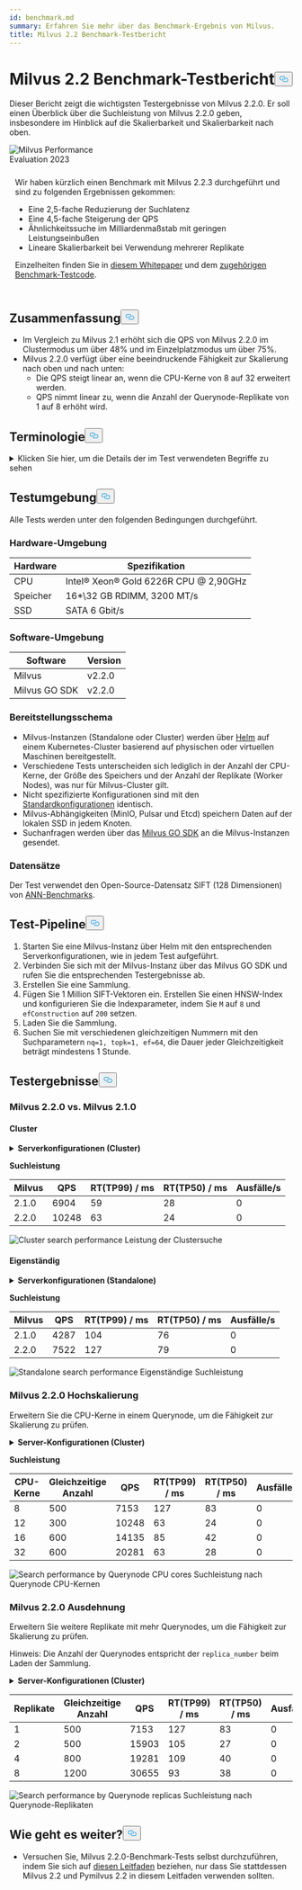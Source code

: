 ```yaml
---
id: benchmark.md
summary: Erfahren Sie mehr über das Benchmark-Ergebnis von Milvus.
title: Milvus 2.2 Benchmark-Testbericht
---
```

<h1 id="Milvus-22-Benchmark-Test-Report" class="common-anchor-header">Milvus 2.2 Benchmark-Testbericht<button data-href="#Milvus-22-Benchmark-Test-Report" class="anchor-icon" translate="no">
      <svg translate="no"
        aria-hidden="true"
        focusable="false"
        height="20"
        version="1.1"
        viewBox="0 0 16 16"
        width="16"
      >
        <path
          fill="#0092E4"
          fill-rule="evenodd"
          d="M4 9h1v1H4c-1.5 0-3-1.69-3-3.5S2.55 3 4 3h4c1.45 0 3 1.69 3 3.5 0 1.41-.91 2.72-2 3.25V8.59c.58-.45 1-1.27 1-2.09C10 5.22 8.98 4 8 4H4c-.98 0-2 1.22-2 2.5S3 9 4 9zm9-3h-1v1h1c1 0 2 1.22 2 2.5S13.98 12 13 12H9c-.98 0-2-1.22-2-2.5 0-.83.42-1.64 1-2.09V6.25c-1.09.53-2 1.84-2 3.25C6 11.31 7.55 13 9 13h4c1.45 0 3-1.69 3-3.5S14.5 6 13 6z"
        ></path>
      </svg>
    </button></h1><p>Dieser Bericht zeigt die wichtigsten Testergebnisse von Milvus 2.2.0. Er soll einen Überblick über die Suchleistung von Milvus 2.2.0 geben, insbesondere im Hinblick auf die Skalierbarkeit und Skalierbarkeit nach oben.</p>
<div class="alert note">
  <div style="display: flex;">
      <div style="flex:0.3;">
        <img translate="no" src="https://zilliz.com/images/whitepaper/performance.png" alt="Milvus Performance Evaluation 2023" />
      </div>
  </div>
  <div style="flex:1;padding: 10px;">
    <p>Wir haben kürzlich einen Benchmark mit Milvus 2.2.3 durchgeführt und sind zu folgenden Ergebnissen gekommen:</p>
    <ul>
      <li>Eine 2,5-fache Reduzierung der Suchlatenz</li>
      <li>Eine 4,5-fache Steigerung der QPS</li>
      <li>Ähnlichkeitssuche im Milliardenmaßstab mit geringen Leistungseinbußen</li>
      <li>Lineare Skalierbarkeit bei Verwendung mehrerer Replikate</li>
    </ul>
    <p>Einzelheiten finden Sie in <a href="https://zilliz.com/resources/whitepaper/milvus-performance-benchmark">diesem Whitepaper</a> und dem <a href="https://github.com/zilliztech/VectorDBBench">zugehörigen Benchmark-Testcode</a>. </p>
  </div>
</div>
<h2 id="Summary" class="common-anchor-header">Zusammenfassung<button data-href="#Summary" class="anchor-icon" translate="no">
      <svg translate="no"
        aria-hidden="true"
        focusable="false"
        height="20"
        version="1.1"
        viewBox="0 0 16 16"
        width="16"
      >
        <path
          fill="#0092E4"
          fill-rule="evenodd"
          d="M4 9h1v1H4c-1.5 0-3-1.69-3-3.5S2.55 3 4 3h4c1.45 0 3 1.69 3 3.5 0 1.41-.91 2.72-2 3.25V8.59c.58-.45 1-1.27 1-2.09C10 5.22 8.98 4 8 4H4c-.98 0-2 1.22-2 2.5S3 9 4 9zm9-3h-1v1h1c1 0 2 1.22 2 2.5S13.98 12 13 12H9c-.98 0-2-1.22-2-2.5 0-.83.42-1.64 1-2.09V6.25c-1.09.53-2 1.84-2 3.25C6 11.31 7.55 13 9 13h4c1.45 0 3-1.69 3-3.5S14.5 6 13 6z"
        ></path>
      </svg>
    </button></h2><ul>
<li>Im Vergleich zu Milvus 2.1 erhöht sich die QPS von Milvus 2.2.0 im Clustermodus um über 48% und im Einzelplatzmodus um über 75%.</li>
<li>Milvus 2.2.0 verfügt über eine beeindruckende Fähigkeit zur Skalierung nach oben und nach unten:<ul>
<li>Die QPS steigt linear an, wenn die CPU-Kerne von 8 auf 32 erweitert werden.</li>
<li>QPS nimmt linear zu, wenn die Anzahl der Querynode-Replikate von 1 auf 8 erhöht wird.</li>
</ul></li>
</ul>
<h2 id="Terminology" class="common-anchor-header">Terminologie<button data-href="#Terminology" class="anchor-icon" translate="no">
      <svg translate="no"
        aria-hidden="true"
        focusable="false"
        height="20"
        version="1.1"
        viewBox="0 0 16 16"
        width="16"
      >
        <path
          fill="#0092E4"
          fill-rule="evenodd"
          d="M4 9h1v1H4c-1.5 0-3-1.69-3-3.5S2.55 3 4 3h4c1.45 0 3 1.69 3 3.5 0 1.41-.91 2.72-2 3.25V8.59c.58-.45 1-1.27 1-2.09C10 5.22 8.98 4 8 4H4c-.98 0-2 1.22-2 2.5S3 9 4 9zm9-3h-1v1h1c1 0 2 1.22 2 2.5S13.98 12 13 12H9c-.98 0-2-1.22-2-2.5 0-.83.42-1.64 1-2.09V6.25c-1.09.53-2 1.84-2 3.25C6 11.31 7.55 13 9 13h4c1.45 0 3-1.69 3-3.5S14.5 6 13 6z"
        ></path>
      </svg>
    </button></h2><p><details>
<summary>Klicken Sie hier, um die Details der im Test verwendeten Begriffe zu sehen</summary>
<table class="terminology">
<thead>
<tr>
<th>Begriff</th>
<th>Beschreibung</th>
</tr>
</thead>
<tbody>
<tr>
<td>nq</td>
<td>Anzahl der zu durchsuchenden Vektoren in einer Suchanfrage</td>
</tr>
<tr>
<td>topk</td>
<td>Anzahl der nächstgelegenen Vektoren, die für jeden Vektor (in nq) in einer Suchanfrage abgerufen werden</td>
</tr>
<tr>
<td>ef</td>
<td>Ein für den <a href="https://milvus.io/docs/v2.2.x/index.md">HNSW-Index</a> spezifischer Suchparameter</td>
</tr>
<tr>
<td>RT</td>
<td>Antwortzeit vom Senden der Anfrage bis zum Empfang der Antwort</td>
</tr>
<tr>
<td>QPS</td>
<td>Anzahl der Suchanfragen, die pro Sekunde erfolgreich bearbeitet werden</td>
</tr>
</tbody>
</table>
</details></p>
<h2 id="Test-environment" class="common-anchor-header">Testumgebung<button data-href="#Test-environment" class="anchor-icon" translate="no">
      <svg translate="no"
        aria-hidden="true"
        focusable="false"
        height="20"
        version="1.1"
        viewBox="0 0 16 16"
        width="16"
      >
        <path
          fill="#0092E4"
          fill-rule="evenodd"
          d="M4 9h1v1H4c-1.5 0-3-1.69-3-3.5S2.55 3 4 3h4c1.45 0 3 1.69 3 3.5 0 1.41-.91 2.72-2 3.25V8.59c.58-.45 1-1.27 1-2.09C10 5.22 8.98 4 8 4H4c-.98 0-2 1.22-2 2.5S3 9 4 9zm9-3h-1v1h1c1 0 2 1.22 2 2.5S13.98 12 13 12H9c-.98 0-2-1.22-2-2.5 0-.83.42-1.64 1-2.09V6.25c-1.09.53-2 1.84-2 3.25C6 11.31 7.55 13 9 13h4c1.45 0 3-1.69 3-3.5S14.5 6 13 6z"
        ></path>
      </svg>
    </button></h2><p>Alle Tests werden unter den folgenden Bedingungen durchgeführt.</p>
<h3 id="Hardware-environment" class="common-anchor-header">Hardware-Umgebung</h3><table>
<thead>
<tr><th>Hardware</th><th>Spezifikation</th></tr>
</thead>
<tbody>
<tr><td>CPU</td><td>Intel® Xeon® Gold 6226R CPU @ 2,90GHz</td></tr>
<tr><td>Speicher</td><td>16*\32 GB RDIMM, 3200 MT/s</td></tr>
<tr><td>SSD</td><td>SATA 6 Gbit/s</td></tr>
</tbody>
</table>
<h3 id="Software-environment" class="common-anchor-header">Software-Umgebung</h3><table>
<thead>
<tr><th>Software</th><th>Version</th></tr>
</thead>
<tbody>
<tr><td>Milvus</td><td>v2.2.0</td></tr>
<tr><td>Milvus GO SDK</td><td>v2.2.0</td></tr>
</tbody>
</table>
<h3 id="Deployment-scheme" class="common-anchor-header">Bereitstellungsschema</h3><ul>
<li>Milvus-Instanzen (Standalone oder Cluster) werden über <a href="https://milvus.io/docs/install_standalone-helm.md">Helm</a> auf einem Kubernetes-Cluster basierend auf physischen oder virtuellen Maschinen bereitgestellt.</li>
<li>Verschiedene Tests unterscheiden sich lediglich in der Anzahl der CPU-Kerne, der Größe des Speichers und der Anzahl der Replikate (Worker Nodes), was nur für Milvus-Cluster gilt.</li>
<li>Nicht spezifizierte Konfigurationen sind mit den <a href="https://github.com/milvus-io/milvus-helm/blob/master/charts/milvus/values.yaml">Standardkonfigurationen</a> identisch.</li>
<li>Milvus-Abhängigkeiten (MinIO, Pulsar und Etcd) speichern Daten auf der lokalen SSD in jedem Knoten.</li>
<li>Suchanfragen werden über das <a href="https://github.com/milvus-io/milvus-sdk-go/tree/master/tests">Milvus GO SDK</a> an die Milvus-Instanzen gesendet.</li>
</ul>
<h3 id="Data-sets" class="common-anchor-header">Datensätze</h3><p>Der Test verwendet den Open-Source-Datensatz SIFT (128 Dimensionen) von <a href="https://github.com/erikbern/ann-benchmarks/#data-sets">ANN-Benchmarks</a>.</p>
<h2 id="Test-pipeline" class="common-anchor-header">Test-Pipeline<button data-href="#Test-pipeline" class="anchor-icon" translate="no">
      <svg translate="no"
        aria-hidden="true"
        focusable="false"
        height="20"
        version="1.1"
        viewBox="0 0 16 16"
        width="16"
      >
        <path
          fill="#0092E4"
          fill-rule="evenodd"
          d="M4 9h1v1H4c-1.5 0-3-1.69-3-3.5S2.55 3 4 3h4c1.45 0 3 1.69 3 3.5 0 1.41-.91 2.72-2 3.25V8.59c.58-.45 1-1.27 1-2.09C10 5.22 8.98 4 8 4H4c-.98 0-2 1.22-2 2.5S3 9 4 9zm9-3h-1v1h1c1 0 2 1.22 2 2.5S13.98 12 13 12H9c-.98 0-2-1.22-2-2.5 0-.83.42-1.64 1-2.09V6.25c-1.09.53-2 1.84-2 3.25C6 11.31 7.55 13 9 13h4c1.45 0 3-1.69 3-3.5S14.5 6 13 6z"
        ></path>
      </svg>
    </button></h2><ol>
<li>Starten Sie eine Milvus-Instanz über Helm mit den entsprechenden Serverkonfigurationen, wie in jedem Test aufgeführt.</li>
<li>Verbinden Sie sich mit der Milvus-Instanz über das Milvus GO SDK und rufen Sie die entsprechenden Testergebnisse ab.</li>
<li>Erstellen Sie eine Sammlung.</li>
<li>Fügen Sie 1 Million SIFT-Vektoren ein. Erstellen Sie einen HNSW-Index und konfigurieren Sie die Indexparameter, indem Sie <code translate="no">M</code> auf <code translate="no">8</code> und <code translate="no">efConstruction</code> auf <code translate="no">200</code> setzen.</li>
<li>Laden Sie die Sammlung.</li>
<li>Suchen Sie mit verschiedenen gleichzeitigen Nummern mit den Suchparametern <code translate="no">nq=1, topk=1, ef=64</code>, die Dauer jeder Gleichzeitigkeit beträgt mindestens 1 Stunde.</li>
</ol>
<h2 id="Test-results" class="common-anchor-header">Testergebnisse<button data-href="#Test-results" class="anchor-icon" translate="no">
      <svg translate="no"
        aria-hidden="true"
        focusable="false"
        height="20"
        version="1.1"
        viewBox="0 0 16 16"
        width="16"
      >
        <path
          fill="#0092E4"
          fill-rule="evenodd"
          d="M4 9h1v1H4c-1.5 0-3-1.69-3-3.5S2.55 3 4 3h4c1.45 0 3 1.69 3 3.5 0 1.41-.91 2.72-2 3.25V8.59c.58-.45 1-1.27 1-2.09C10 5.22 8.98 4 8 4H4c-.98 0-2 1.22-2 2.5S3 9 4 9zm9-3h-1v1h1c1 0 2 1.22 2 2.5S13.98 12 13 12H9c-.98 0-2-1.22-2-2.5 0-.83.42-1.64 1-2.09V6.25c-1.09.53-2 1.84-2 3.25C6 11.31 7.55 13 9 13h4c1.45 0 3-1.69 3-3.5S14.5 6 13 6z"
        ></path>
      </svg>
    </button></h2><h3 id="Milvus-220-vs-Milvus-210" class="common-anchor-header">Milvus 2.2.0 vs. Milvus 2.1.0</h3><h4 id="Cluster" class="common-anchor-header">Cluster</h4><p><details>
<summary><b>Serverkonfigurationen (Cluster)</b></summary><code translate="no">yaml queryNode: replicas: 1 resources: limits: cpu: &quot;12.0&quot; memory: 8Gi requests: cpu: &quot;12.0&quot; memory: 8Gi</code></details></p>
<p><strong>Suchleistung</strong></p>
<table>
<thead>
<tr><th>Milvus</th><th>QPS</th><th>RT(TP99) / ms</th><th>RT(TP50) / ms</th><th>Ausfälle/s</th></tr>
</thead>
<tbody>
<tr><td>2.1.0</td><td>6904</td><td>59</td><td>28</td><td>0</td></tr>
<tr><td>2.2.0</td><td>10248</td><td>63</td><td>24</td><td>0</td></tr>
</tbody>
</table>
<p>
  
   <span class="img-wrapper"> <img translate="no" src="/docs/v2.4.x/assets/cluster_search_performance_210_vs_220.png" alt="Cluster search performance" class="doc-image" id="cluster-search-performance" />
   </span> <span class="img-wrapper"> <span>Leistung der Clustersuche</span> </span></p>
<h4 id="Standalone" class="common-anchor-header">Eigenständig</h4><p><details>
<summary><b>Serverkonfigurationen (Standalone)</b></summary><code translate="no">yaml standalone: replicas: 1 resources: limits: cpu: &quot;12.0&quot; memory: 16Gi requests: cpu: &quot;12.0&quot; memory: 16Gi</code></details></p>
<p><strong>Suchleistung</strong></p>
<table>
<thead>
<tr><th>Milvus</th><th>QPS</th><th>RT(TP99) / ms</th><th>RT(TP50) / ms</th><th>Ausfälle/s</th></tr>
</thead>
<tbody>
<tr><td>2.1.0</td><td>4287</td><td>104</td><td>76</td><td>0</td></tr>
<tr><td>2.2.0</td><td>7522</td><td>127</td><td>79</td><td>0</td></tr>
</tbody>
</table>
<p>
  
   <span class="img-wrapper"> <img translate="no" src="/docs/v2.4.x/assets/standalone_search_performance_210_vs_220.png" alt="Standalone search performance" class="doc-image" id="standalone-search-performance" />
   </span> <span class="img-wrapper"> <span>Eigenständige Suchleistung</span> </span></p>
<h3 id="Milvus-220-Scale-up" class="common-anchor-header">Milvus 2.2.0 Hochskalierung</h3><p>Erweitern Sie die CPU-Kerne in einem Querynode, um die Fähigkeit zur Skalierung zu prüfen.</p>
<p><details>
<summary><b>Server-Konfigurationen (Cluster)</b></summary><code translate="no">yaml queryNode: replicas: 1 resources: limits: cpu: &quot;8.0&quot; /&quot;12.0&quot; /&quot;16.0&quot; /&quot;32.0&quot; memory: 8Gi requests: cpu: &quot;8.0&quot; /&quot;12.0&quot; /&quot;16.0&quot; /&quot;32.0&quot; memory: 8Gi</code></details></p>
<p><strong>Suchleistung</strong></p>
<table>
<thead>
<tr><th>CPU-Kerne</th><th>Gleichzeitige Anzahl</th><th>QPS</th><th>RT(TP99) / ms</th><th>RT(TP50) / ms</th><th>Ausfälle/s</th></tr>
</thead>
<tbody>
<tr><td>8</td><td>500</td><td>7153</td><td>127</td><td>83</td><td>0</td></tr>
<tr><td>12</td><td>300</td><td>10248</td><td>63</td><td>24</td><td>0</td></tr>
<tr><td>16</td><td>600</td><td>14135</td><td>85</td><td>42</td><td>0</td></tr>
<tr><td>32</td><td>600</td><td>20281</td><td>63</td><td>28</td><td>0</td></tr>
</tbody>
</table>
<p>
  
   <span class="img-wrapper"> <img translate="no" src="/docs/v2.4.x/assets/search_performance_by_querynode_cpu_cores.png" alt="Search performance by Querynode CPU cores" class="doc-image" id="search-performance-by-querynode-cpu-cores" />
   </span> <span class="img-wrapper"> <span>Suchleistung nach Querynode CPU-Kernen</span> </span></p>
<h3 id="Milvus-220-Scale-out" class="common-anchor-header">Milvus 2.2.0 Ausdehnung</h3><p>Erweitern Sie weitere Replikate mit mehr Querynodes, um die Fähigkeit zur Skalierung zu prüfen.</p>
<div class="alert note">
<p>Hinweis: Die Anzahl der Querynodes entspricht der <code translate="no">replica_number</code> beim Laden der Sammlung.</p>
</div>
<p><details>
<summary><b>Server-Konfigurationen (Cluster)</b></summary><code translate="no">yaml queryNode: replicas: 1 / 2 / 4 / 8 resources: limits: cpu: &quot;8.0&quot; memory: 8Gi requests: cpu: &quot;8.0&quot; memory: 8Gi</code></details></p>
<table>
<thead>
<tr><th>Replikate</th><th>Gleichzeitige Anzahl</th><th>QPS</th><th>RT(TP99) / ms</th><th>RT(TP50) / ms</th><th>Ausfälle/s</th></tr>
</thead>
<tbody>
<tr><td>1</td><td>500</td><td>7153</td><td>127</td><td>83</td><td>0</td></tr>
<tr><td>2</td><td>500</td><td>15903</td><td>105</td><td>27</td><td>0</td></tr>
<tr><td>4</td><td>800</td><td>19281</td><td>109</td><td>40</td><td>0</td></tr>
<tr><td>8</td><td>1200</td><td>30655</td><td>93</td><td>38</td><td>0</td></tr>
</tbody>
</table>
<p>
  
   <span class="img-wrapper"> <img translate="no" src="/docs/v2.4.x/assets/search_performance_by_querynode_replicas.png" alt="Search performance by Querynode replicas" class="doc-image" id="search-performance-by-querynode-replicas" />
   </span> <span class="img-wrapper"> <span>Suchleistung nach Querynode-Replikaten</span> </span></p>
<h2 id="Whats-next" class="common-anchor-header">Wie geht es weiter?<button data-href="#Whats-next" class="anchor-icon" translate="no">
      <svg translate="no"
        aria-hidden="true"
        focusable="false"
        height="20"
        version="1.1"
        viewBox="0 0 16 16"
        width="16"
      >
        <path
          fill="#0092E4"
          fill-rule="evenodd"
          d="M4 9h1v1H4c-1.5 0-3-1.69-3-3.5S2.55 3 4 3h4c1.45 0 3 1.69 3 3.5 0 1.41-.91 2.72-2 3.25V8.59c.58-.45 1-1.27 1-2.09C10 5.22 8.98 4 8 4H4c-.98 0-2 1.22-2 2.5S3 9 4 9zm9-3h-1v1h1c1 0 2 1.22 2 2.5S13.98 12 13 12H9c-.98 0-2-1.22-2-2.5 0-.83.42-1.64 1-2.09V6.25c-1.09.53-2 1.84-2 3.25C6 11.31 7.55 13 9 13h4c1.45 0 3-1.69 3-3.5S14.5 6 13 6z"
        ></path>
      </svg>
    </button></h2><ul>
<li>Versuchen Sie, Milvus 2.2.0-Benchmark-Tests selbst durchzuführen, indem Sie sich auf <a href="https://milvus.io/blog/2022-08-16-A-Quick-Guide-to-Benchmarking-Milvus-2-1.md">diesen Leitfaden</a> beziehen, nur dass Sie stattdessen Milvus 2.2 und Pymilvus 2.2 in diesem Leitfaden verwenden sollten.</li>
</ul>
